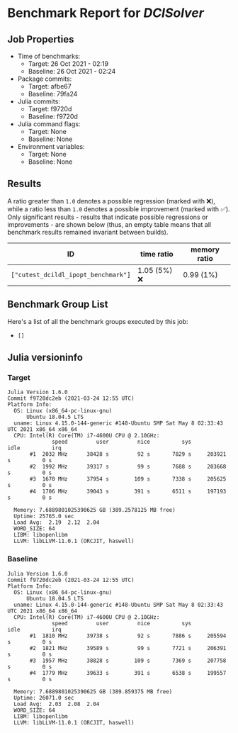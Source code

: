 # Benchmark Report for *DCISolver*

## Job Properties
* Time of benchmarks:
    - Target: 26 Oct 2021 - 02:19
    - Baseline: 26 Oct 2021 - 02:24
* Package commits:
    - Target: afbe67
    - Baseline: 79fa24
* Julia commits:
    - Target: f9720d
    - Baseline: f9720d
* Julia command flags:
    - Target: None
    - Baseline: None
* Environment variables:
    - Target: None
    - Baseline: None

## Results
A ratio greater than `1.0` denotes a possible regression (marked with :x:), while a ratio less
than `1.0` denotes a possible improvement (marked with :white_check_mark:). Only significant results - results
that indicate possible regressions or improvements - are shown below (thus, an empty table means that all
benchmark results remained invariant between builds).

| ID                                  | time ratio    | memory ratio |
|-------------------------------------|---------------|--------------|
| `["cutest_dcildl_ipopt_benchmark"]` | 1.05 (5%) :x: |   0.99 (1%)  |

## Benchmark Group List
Here's a list of all the benchmark groups executed by this job:

- `[]`

## Julia versioninfo

### Target
```
Julia Version 1.6.0
Commit f9720dc2eb (2021-03-24 12:55 UTC)
Platform Info:
  OS: Linux (x86_64-pc-linux-gnu)
      Ubuntu 18.04.5 LTS
  uname: Linux 4.15.0-144-generic #148-Ubuntu SMP Sat May 8 02:33:43 UTC 2021 x86_64 x86_64
  CPU: Intel(R) Core(TM) i7-4600U CPU @ 2.10GHz: 
              speed         user         nice          sys         idle          irq
       #1  2032 MHz      38428 s         92 s       7829 s     203921 s          0 s
       #2  1992 MHz      39317 s         99 s       7688 s     203668 s          0 s
       #3  1670 MHz      37954 s        109 s       7338 s     205625 s          0 s
       #4  1706 MHz      39043 s        391 s       6511 s     197193 s          0 s
       
  Memory: 7.6889801025390625 GB (389.2578125 MB free)
  Uptime: 25765.0 sec
  Load Avg:  2.19  2.12  2.04
  WORD_SIZE: 64
  LIBM: libopenlibm
  LLVM: libLLVM-11.0.1 (ORCJIT, haswell)
```

### Baseline
```
Julia Version 1.6.0
Commit f9720dc2eb (2021-03-24 12:55 UTC)
Platform Info:
  OS: Linux (x86_64-pc-linux-gnu)
      Ubuntu 18.04.5 LTS
  uname: Linux 4.15.0-144-generic #148-Ubuntu SMP Sat May 8 02:33:43 UTC 2021 x86_64 x86_64
  CPU: Intel(R) Core(TM) i7-4600U CPU @ 2.10GHz: 
              speed         user         nice          sys         idle          irq
       #1  1810 MHz      39738 s         92 s       7886 s     205594 s          0 s
       #2  1821 MHz      39589 s         99 s       7721 s     206391 s          0 s
       #3  1957 MHz      38828 s        109 s       7369 s     207758 s          0 s
       #4  1779 MHz      39633 s        391 s       6538 s     199557 s          0 s
       
  Memory: 7.6889801025390625 GB (389.859375 MB free)
  Uptime: 26071.0 sec
  Load Avg:  2.03  2.08  2.04
  WORD_SIZE: 64
  LIBM: libopenlibm
  LLVM: libLLVM-11.0.1 (ORCJIT, haswell)
```